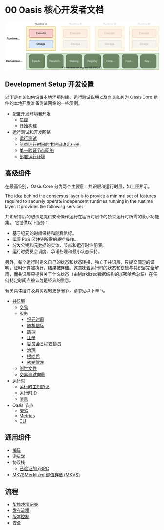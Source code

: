 # 00 Oasis 核心开发者文档

![总览](总览.svg)

## **Development Setup 开发设置**

以下是有关如何设置本地环境构建、运行测试说明以及有关如何为 Oasis Core 组件的本地开发准备测试网络的一些示例。

- 配置开发环境和开发
    - [前提](/dev_support/core/开发核心文档/开发核心文档/01开发设置/配置开发环境和构建/前提.md)
    - [开始构建](/dev_support/core/开发核心文档/开发核心文档/01开发设置/配置开发环境和构建/开始构建.md)
- 运行测试和开发网络
    - [运行测试](/dev_support/core/开发核心文档/开发核心文档/01开发设置/运行测试和开发网络/运行测试.md)
    - [简单运行时间的本地网络运行器](/dev_support/core/开发核心文档/开发核心文档/01开发设置/运行测试和开发网络/本地网络运行.md)
    - [单一验证节点网络](/dev_support/core/开发核心文档/开发核心文档/01开发设置/运行测试和开发网络/单一节点验证网络.md)
    - [部署运行环境](/dev_support/core/开发核心文档/开发核心文档/01开发设置/运行测试和开发网络/部署运行.md)

## 高级组件

在最高级别，Oasis Core 分为两个主要层：共识层和运行时层，如上图所示。

The idea behind the consensus layer is to provide a minimal set of features required to securely operate independent runtimes running in the runtime layer. It provides the following services:

共识层背后的想法是提供安全操作运行在运行时层中的独立运行时所需的最小功能集。 它提供以下服务：

- 基于纪元的时间保持和随机信标。
- 运营 PoS 区块链所需的质押操作。
- 分发公钥和元数据的实体、节点和运行时注册表。
- 运行时委员会调度、承诺处理和最小状态保持。

另外，每个运行时定义自己的状态和状态转换，独立于共识层，只提交简短的证明，证明计算被执行，结果被存储。这意味着运行时的状态和逻辑与共识层完全解耦，而共识层只提供关于什么状态（由Merklized数据结构的加密哈希总结）在任何特定时间点被认为是经典的信息。

有关具体组件及其实现的更多细节，请参见以下章节。

- [共识层](/dev_support/core/开发核心文档/开发核心文档/02高级组件/共识层.md)
    - [交易](/dev_support/core/开发核心文档/开发核心文档/02高级组件/共识层/交易.md)
    - 服务
        - [纪元时间](/dev_support/core/开发核心文档/开发核心文档/02高级组件/共识层/服务/纪元时间.md)
        - [随机信标](/dev_support/core/开发核心文档/开发核心文档/02高级组件/共识层/服务/随机信标.md)
        - [质押](/dev_support/core/开发核心文档/开发核心文档/02高级组件/共识层/服务/质押.mdd)
        - [注册](/dev_support/core/开发核心文档/开发核心文档/02高级组件/共识层/服务/注册.md)
        - [委员会日程安排员](/dev_support/core/开发核心文档/开发核心文档/02高级组件/共识层/服务/委员会日程安排.md)
        - [治理](/dev_support/core/开发核心文档/开发核心文档/02高级组件/共识层/服务/治理.md)
        - [根哈希](/dev_support/core/开发核心文档/开发核心文档/02高级组件/共识层/服务/根哈希.md)
        - [密钥管理](/dev_support/core/开发核心文档/开发核心文档/02高级组件/共识层/服务/密钥管理器.md)
    - [创世文件](https://github.com/oasisprotocol/oasis-core/blob/master/docs/consensus/genesis.md)
    - [交易测试向量](https://github.com/oasisprotocol/oasis-core/blob/master/docs/consensus/test-vectors.md)
- [运行时](/dev_support/core/开发核心文档/开发核心文档/02高级组件/运行时.md)
    - [运行时主机协议](/dev_support/core/开发核心文档/开发核心文档/02高级组件/运行时/运行时主机协议.md)
    - [运行时ID](/dev_support/core/开发核心文档/开发核心文档/02高级组件/运行时/运行时ID.md)
    - [消息](/dev_support/core/开发核心文档/开发核心文档/02高级组件/运行时/运行时消息.md)
- Oasis 节点
    - [RPC](/dev_support/core/开发核心文档/开发核心文档/02高级组件/Oasis节点/RPC.mdd)
    - [Metrics](/dev_support/core/开发核心文档/开发核心文档/02高级组件/Oasis节点/指标.md)
    - [CLI](/dev_support/core/开发核心文档/开发核心文档/02高级组件/Oasis节点/oasis-nodeCLI.md)

## 通用组件

- [编码](/dev_support/core/开发核心文档/开发核心文档/03通用功能/编码.md)
- [密码学](/dev_support/core/开发核心文档/开发核心文档/03通用功能/密码学.md)
- 协议栈
    - [已验证的 gRPC](/dev_support/core/开发核心文档/开发核心文档/03通用功能/经过身份验证的gRPC.md)
- [MKVSMerklized 键值存储 (MKVS)](/dev_support/core/开发核心文档/开发核心文档/03通用功能/Merklized键值存储(MKVS).md)

## 流程

- [架构决策记录](https://github.com/oasisprotocol/adrs)
- [发布流程](/dev_support/core/开发核心文档/开发核心文档/04流程/发布流程.md)
- [版本控制](/dev_support/core/开发核心文档/开发核心文档/04流程/版本控制.md)
- [安全](/dev_support/core/开发核心文档/开发核心文档/04流程/安全.md)